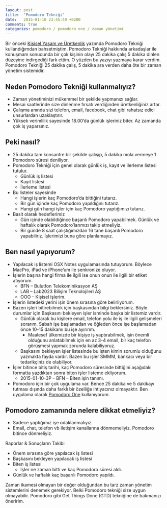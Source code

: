 ```yaml
---
layout: post
title:  "Pomodoro Tekniği"
date:   2015-01-10 23:45:40 +0200
comments: true
categories: pomodoro / pomodoro one / zaman yönetimi
---
```


Bir önceki [Kişisel Yaşam ve Üretkenlik](http://onurozgurozkan.com/kisisel-yasam-ve-uretkenlik/) yazımda Pomodoro Tekniği kullandığımdan bahsetmiştim. Pomodoro Tekniği hakkında arkadaşlar ile konuşmam sonucunda bir çok kişinin olayı 25 dakika çalış 5 dakika dinlen düzeyine indirgediği fark ettim. O yüzden bu yazıyı yazmaya karar verdim. Pomodoro Tekniği 25 dakika çalış, 5 dakika ara verden daha öte bir zaman yönetim sistemidir.

## Neden Pomodoro Tekniği kullanmalıyız?

* Zaman yönetiminizi mükemmel bir şekilde yapmanızı sağlar.
* Mesai saatlerinde size dinlenme fırsatı verdiğinden üretkenliğiniz artar.
* Çalışma anında sizi telefon, email, facebook, chat gibi rahatsız edici unsurlardan uzaklaştırır.
* Yüksek verimlilik sayesinde 18.00’da günlük işleriniz biter. Az zamanda çok iş yaparsınız.

## Peki nasıl?

* 25 dakika tam konsantre bir şekilde çalışıp, 5 dakika mola vermeye 1 Pomodoro süresi deniliyor.
* Pomodoro Tekniği için genel olarak günlük iş, kayıt ve ilerleme listesi tutulur.
	* Günlük iş listesi
	* Kayıt listesi
	* İlerleme listesi
* Bu listeler sayesinde
	* Hangi işlerin kaç Pomodoro’da bittiğini tutarız.
	* Bir gün içinde kaç Pomodoro yapıldığını tutarız.
	* Hangi gün hangi işler için kaç Pomodoro yaptığımızı tutarız.
* Basit olarak hedeflerimiz
	* Gün içinde olabildiğince başarılı Pomodoro yapabilmek. Günlük ve haftalık olarak Pomodoro’larımızı takip etmeliyiz.
	* Bir günde 8 saat çalıştığımızdan 16 tane başarılı Pomodoro yapabiliriz. İşlerimizi buna göre planlamayız.

## Ben nasıl yapıyorum?

* Yapılacak iş listemi OSX Notes uygulamasında tutuyorum. Böylece MacPro, iPad ve iPhone’um ile senkronize oluyor.
* İşlerin başına hangi firma ile ilgili ise onun onun ile ilgili bir etiket atıyorum.
	* BFN – Bulutfon Telekominikasyon AŞ
	* LAB – Lab2023 Bilişim Teknolojileri AŞ
	* OOO – Kişisel işlerim.
* İşlerin listedeki yerini işin önem sırasına göre belirliyorum.
* Bazen işleri bitirebilmek için başkasından bilgi beklersiniz. Böyle durumlar için Başkasını bekleyen işler isminde başka bir listemiz vardır.
	* Günlük olarak bu kişilere email, telefon yolu ile iş ile ilgili gelişmeleri sorarım. Sabah işe başlamadan ve öğleden önce işe başlamadan önce 10-15 dakikamı bu işe ayırırım.
		* Maalesef ülkemizde bir kişiye iş yaptırabilmek, işin önemli olduğunu anlatabilmek için en az 3-4 email, bir kaç telefon görüşmesi yapmak zorunda kalabiliyoruz.
	* Başkasını bekleyen işler listesinde bu işten kimin sorumlu olduğunu yazmakta fayda vardır. Bazen bu işler SMMM, bankacı veya bir tedarikçiniz de olabiliyor.
* İşler bitince bitiş tarihi, kaç Pomodoro süresinde bittiğini aşağıdaki formatta yazdıktan sonra biten işler listeme ekliyorum.
	* 2015-01-10-3P – BFN – Biten işin tanımı.
* Pomodoro için bir çok uygulama var. Bence 25 dakika ve 5 dakikayı tutması dışında daha farklı bir özelliğe ihtiyacınız olmayaktır. Ben uygulama olarak [Pomodoro One](https://itunes.apple.com/us/app/pomodoro-one/id907364780?mt=12) kullanıyorum.

## Pomodoro zamanında nelere dikkat etmeliyiz?

* Sadece yaptığımız işe odaklanmalıyız.
* Email, chat, telefon vb iletişim kanallarına dönmemeliyiz. Pomodoro bitince dönmeliyiz.

Raporlar & Sonuçların Takibi

* Önem sırasına göre yapılacak iş listesi
* Başkasını bekleyen yapılacak iş listesi
* Biten iş listesi
	* İşler ne zaman bitti ve kaç Pomodoro süresi aldı.
* Günlük ve haftalık kaç başarılı Pomodoro yapıldı.

Zaman ikamesi olmayan bir değer olduğundan bu tarz zaman yönetim sistemlerini denemek gerekiyor. Belki Pomodoro tekniği size uygun olmayabilir. Pomodoro gibi Get Things Done (GTD) tekniğine de bakmanızı öneririm.
